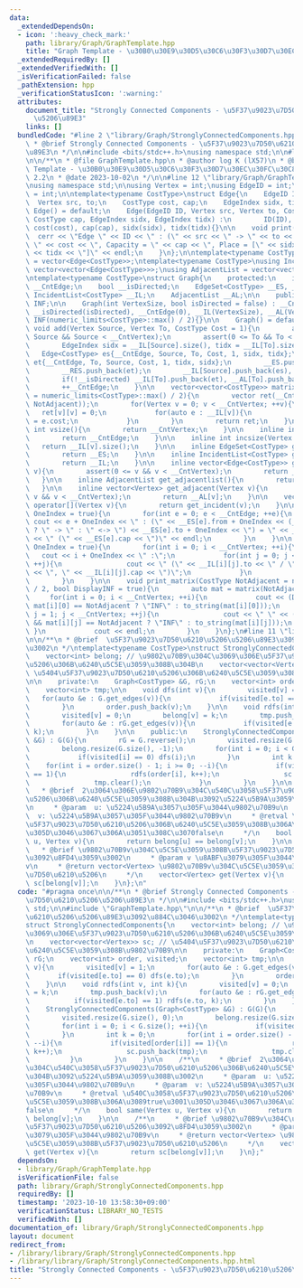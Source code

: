 ```yaml
---
data:
  _extendedDependsOn:
  - icon: ':heavy_check_mark:'
    path: library/Graph/GraphTemplate.hpp
    title: "Graph Template - \u30B0\u30E9\u30D5\u30C6\u30F3\u30D7\u30EC\u30FC\u30C8"
  _extendedRequiredBy: []
  _extendedVerifiedWith: []
  _isVerificationFailed: false
  _pathExtension: hpp
  _verificationStatusIcon: ':warning:'
  attributes:
    document_title: "Strongly Connected Components - \u5F37\u9023\u7D50\u6210\u5206\
      \u5206\u89E3"
    links: []
  bundledCode: "#line 2 \"library/Graph/StronglyConnectedComponents.hpp\"\n\n/**\n\
    \ * @brief Strongly Connected Components - \u5F37\u9023\u7D50\u6210\u5206\u5206\
    \u89E3\n */\n\n#include <bits/stdc++.h>\nusing namespace std;\n\n#line 2 \"library/Graph/GraphTemplate.hpp\"\
    \n\n/**\n * @file GraphTemplate.hpp\n * @author log K (lX57)\n * @brief Graph\
    \ Template - \u30B0\u30E9\u30D5\u30C6\u30F3\u30D7\u30EC\u30FC\u30C8\n * @version\
    \ 2.2\n * @date 2023-10-02\n */\n\n#line 12 \"library/Graph/GraphTemplate.hpp\"\
    \nusing namespace std;\n\nusing Vertex = int;\nusing EdgeID = int;\nusing EdgeIndex\
    \ = int;\n\ntemplate<typename CostType>\nstruct Edge{\n    EdgeID ID{-1};\n  \
    \  Vertex src, to;\n    CostType cost, cap;\n    EdgeIndex sidx, tidx;\n\n   \
    \ Edge() = default;\n    Edge(EdgeID ID, Vertex src, Vertex to, CostType cost,\
    \ CostType cap, EdgeIndex sidx, EdgeIndex tidx) :\n        ID(ID), src(src), to(to),\
    \ cost(cost), cap(cap), sidx(sidx), tidx(tidx){}\n\n    void print(){\n      \
    \  cerr << \"Edge \" << ID << \" : (\" << src << \" -> \" << to << \"), Cost =\
    \ \" << cost << \", Capacity = \" << cap << \", Place = [\" << sidx << \", \"\
    \ << tidx << \"]\" << endl;\n    }\n};\n\ntemplate<typename CostType>\nusing EdgeSet\
    \ = vector<Edge<CostType>>;\ntemplate<typename CostType>\nusing IncidentList =\
    \ vector<vector<Edge<CostType>>>;\nusing AdjacentList = vector<vector<Vertex>>;\n\
    \ntemplate<typename CostType>\nstruct Graph{\n    protected:\n    int __CntVertex,\
    \ __CntEdge;\n    bool __isDirected;\n    EdgeSet<CostType> __ES, __RES;\n   \
    \ IncidentList<CostType> __IL;\n    AdjacentList __AL;\n\n    public:\n    CostType\
    \ INF;\n\n    Graph(int VertexSize, bool isDirected = false) : __CntVertex(VertexSize),\
    \ __isDirected(isDirected), __CntEdge(0), __IL(VertexSize), __AL(VertexSize),\
    \ INF(numeric_limits<CostType>::max() / 2){}\n\n    Graph() = default;\n\n   \
    \ void add(Vertex Source, Vertex To, CostType Cost = 1){\n        assert(0 <=\
    \ Source && Source < __CntVertex);\n        assert(0 <= To && To < __CntVertex);\n\
    \        EdgeIndex sidx = __IL[Source].size(), tidx = __IL[To].size();\n     \
    \   Edge<CostType> es{__CntEdge, Source, To, Cost, 1, sidx, tidx};\n        Edge<CostType>\
    \ et{__CntEdge, To, Source, Cost, 1, tidx, sidx};\n        __ES.push_back(es);\n\
    \        __RES.push_back(et);\n        __IL[Source].push_back(es), __AL[Source].push_back(To);\n\
    \        if(!__isDirected) __IL[To].push_back(et), __AL[To].push_back(Source);\n\
    \        ++__CntEdge;\n    }\n\n    vector<vector<CostType>> matrix(CostType NotAdjacent\
    \ = numeric_limits<CostType>::max() / 2){\n        vector ret(__CntVertex, vector(__CntVertex,\
    \ NotAdjacent));\n        for(Vertex v = 0; v < __CntVertex; ++v){\n         \
    \   ret[v][v] = 0;\n            for(auto e : __IL[v]){\n                ret[v][e.to]\
    \ = e.cost;\n            }\n        }\n        return ret;\n    }\n\n    inline\
    \ int vsize(){\n        return __CntVertex;\n    }\n\n    inline int esize(){\n\
    \        return __CntEdge;\n    }\n\n    inline int incsize(Vertex v){\n     \
    \   return __IL[v].size();\n    }\n\n    inline EdgeSet<CostType> get_edgeset(){\n\
    \        return __ES;\n    }\n\n    inline IncidentList<CostType> get_incidentlist(){\n\
    \        return __IL;\n    }\n\n    inline vector<Edge<CostType>> get_incident(Vertex\
    \ v){\n        assert(0 <= v && v < __CntVertex);\n        return __IL[v];\n \
    \   }\n\n    inline AdjacentList get_adjacentlist(){\n        return __AL;\n \
    \   }\n\n    inline vector<Vertex> get_adjacent(Vertex v){\n        assert(0 <=\
    \ v && v < __CntVertex);\n        return __AL[v];\n    }\n\n    vector<Edge<CostType>>\
    \ operator[](Vertex v){\n        return get_incident(v);\n    }\n\n    void print_edgeset(bool\
    \ OneIndex = true){\n        for(int e = 0; e < __CntEdge; ++e){\n           \
    \ cout << e + OneIndex << \" : (\" << __ES[e].from + OneIndex << (__isDirected\
    \ ? \" -> \" : \" <-> \") << __ES[e].to + OneIndex << \") = \" << __ES[e].cost\
    \ << \" (\" << __ES[e].cap << \")\" << endl;\n        }\n    }\n\n    void print_incidentlist(bool\
    \ OneIndex = true){\n        for(int i = 0; i < __CntVertex; ++i){\n         \
    \   cout << i + OneIndex << \" :\";\n            for(int j = 0; j < __IL[i].size();\
    \ ++j){\n                cout << \" (\" << __IL[i][j].to << \" / \" << __IL[i][j].cost\
    \ << \", \" << __IL[i][j].cap << \")\";\n            }\n            cout << endl;\n\
    \        }\n    }\n\n    void print_matrix(CostType NotAdjacent = numeric_limits<CostType>::max()\
    \ / 2, bool DisplayINF = true){\n        auto mat = matrix(NotAdjacent);\n   \
    \     for(int i = 0; i < __CntVertex; ++i){\n            cout << (DisplayINF &&\
    \ mat[i][0] == NotAdjacent ? \"INF\" : to_string(mat[i][0]));\n            for(int\
    \ j = 1; j < __CntVertex; ++j){\n                cout << \" \" << (DisplayINF\
    \ && mat[i][j] == NotAdjacent ? \"INF\" : to_string(mat[i][j]));\n           \
    \ }\n            cout << endl;\n        }\n    }\n};\n#line 11 \"library/Graph/StronglyConnectedComponents.hpp\"\
    \n\n/**\n * @brief  \u5F37\u9023\u7D50\u6210\u5206\u5206\u89E3\u3092\u884C\u3046\
    \u3002\n */\ntemplate<typename CostType>\nstruct StronglyConnectedComponents{\n\
    \    vector<int> belong; // \u9802\u70B9\u304C\u3069\u306E\u5F37\u9023\u7D50\u6210\
    \u5206\u306B\u6240\u5C5E\u3059\u308B\u304B\n    vector<vector<Vertex>> sc; //\
    \ \u5404\u5F37\u9023\u7D50\u6210\u5206\u306B\u6240\u5C5E\u3059\u308B\u9802\u70B9\
    \n\n    private:\n    Graph<CostType> &G, rG;\n    vector<int> order, visited;\n\
    \    vector<int> tmp;\n\n    void dfs(int v){\n        visited[v] = 1;\n     \
    \   for(auto &e : G.get_edges(v)){\n            if(visited[e.to] == 0) dfs(e.to);\n\
    \        }\n        order.push_back(v);\n    }\n\n    void rdfs(int v, int k){\n\
    \        visited[v] = 0;\n        belong[v] = k;\n        tmp.push_back(v);\n\
    \        for(auto &e : rG.get_edges(v)){\n            if(visited[e.to] == 1) rdfs(e.to,\
    \ k);\n        }\n    }\n\n    public:\n    StronglyConnectedComponents(Graph<CostType>\
    \ &G) : G(G){\n        rG = G.reverse();\n        visited.resize(G.size(), 0);\n\
    \        belong.resize(G.size(), -1);\n        for(int i = 0; i < G.size(); ++i){\n\
    \            if(visited[i] == 0) dfs(i);\n        }\n        int k = 0;\n    \
    \    for(int i = order.size() - 1; i >= 0; --i){\n            if(visited[order[i]]\
    \ == 1){\n                rdfs(order[i], k++);\n                sc.push_back(tmp);\n\
    \                tmp.clear();\n            }\n        }\n    }\n\n    /**\n  \
    \   * @brief  2\u3064\u306E\u9802\u70B9\u304C\u540C\u3058\u5F37\u9023\u7D50\u6210\
    \u5206\u306B\u6240\u5C5E\u3059\u308B\u304B\u3092\u5224\u5B9A\u3059\u308B\u3002\
    \n     * @param  u: \u5224\u5B9A\u3057\u305F\u3044\u9802\u70B9u\n     * @param\
    \  v: \u5224\u5B9A\u3057\u305F\u3044\u9802\u70B9v\n     * @retval \u540C\u3058\
    \u5F37\u9023\u7D50\u6210\u5206\u306B\u6240\u5C5E\u3059\u308B\u306A\u3089true\u3001\
    \u305D\u3046\u3067\u306A\u3051\u308C\u3070false\n     */\n    bool same(Vertex\
    \ u, Vertex v){\n        return belong[u] == belong[v];\n    }\n\n    /**\n  \
    \   * @brief \u9802\u70B9v\u304C\u5C5E\u3059\u308B\u5F37\u9023\u7D50\u6210\u5206\
    \u3092\u8FD4\u3059\u3002\n     * @param v \u8ABF\u3079\u305F\u3044\u9802\u70B9\
    v\n     * @return vector<Vertex> \u9802\u70B9v\u304C\u5C5E\u3059\u308B\u5F37\u9023\
    \u7D50\u6210\u5206\n     */\n    vector<Vertex> get(Vertex v){\n        return\
    \ sc[belong[v]];\n    }\n};\n"
  code: "#pragma once\n\n/**\n * @brief Strongly Connected Components - \u5F37\u9023\
    \u7D50\u6210\u5206\u5206\u89E3\n */\n\n#include <bits/stdc++.h>\nusing namespace\
    \ std;\n\n#include \"GraphTemplate.hpp\"\n\n/**\n * @brief  \u5F37\u9023\u7D50\
    \u6210\u5206\u5206\u89E3\u3092\u884C\u3046\u3002\n */\ntemplate<typename CostType>\n\
    struct StronglyConnectedComponents{\n    vector<int> belong; // \u9802\u70B9\u304C\
    \u3069\u306E\u5F37\u9023\u7D50\u6210\u5206\u306B\u6240\u5C5E\u3059\u308B\u304B\
    \n    vector<vector<Vertex>> sc; // \u5404\u5F37\u9023\u7D50\u6210\u5206\u306B\
    \u6240\u5C5E\u3059\u308B\u9802\u70B9\n\n    private:\n    Graph<CostType> &G,\
    \ rG;\n    vector<int> order, visited;\n    vector<int> tmp;\n\n    void dfs(int\
    \ v){\n        visited[v] = 1;\n        for(auto &e : G.get_edges(v)){\n     \
    \       if(visited[e.to] == 0) dfs(e.to);\n        }\n        order.push_back(v);\n\
    \    }\n\n    void rdfs(int v, int k){\n        visited[v] = 0;\n        belong[v]\
    \ = k;\n        tmp.push_back(v);\n        for(auto &e : rG.get_edges(v)){\n \
    \           if(visited[e.to] == 1) rdfs(e.to, k);\n        }\n    }\n\n    public:\n\
    \    StronglyConnectedComponents(Graph<CostType> &G) : G(G){\n        rG = G.reverse();\n\
    \        visited.resize(G.size(), 0);\n        belong.resize(G.size(), -1);\n\
    \        for(int i = 0; i < G.size(); ++i){\n            if(visited[i] == 0) dfs(i);\n\
    \        }\n        int k = 0;\n        for(int i = order.size() - 1; i >= 0;\
    \ --i){\n            if(visited[order[i]] == 1){\n                rdfs(order[i],\
    \ k++);\n                sc.push_back(tmp);\n                tmp.clear();\n  \
    \          }\n        }\n    }\n\n    /**\n     * @brief  2\u3064\u306E\u9802\u70B9\
    \u304C\u540C\u3058\u5F37\u9023\u7D50\u6210\u5206\u306B\u6240\u5C5E\u3059\u308B\
    \u304B\u3092\u5224\u5B9A\u3059\u308B\u3002\n     * @param  u: \u5224\u5B9A\u3057\
    \u305F\u3044\u9802\u70B9u\n     * @param  v: \u5224\u5B9A\u3057\u305F\u3044\u9802\
    \u70B9v\n     * @retval \u540C\u3058\u5F37\u9023\u7D50\u6210\u5206\u306B\u6240\
    \u5C5E\u3059\u308B\u306A\u3089true\u3001\u305D\u3046\u3067\u306A\u3051\u308C\u3070\
    false\n     */\n    bool same(Vertex u, Vertex v){\n        return belong[u] ==\
    \ belong[v];\n    }\n\n    /**\n     * @brief \u9802\u70B9v\u304C\u5C5E\u3059\u308B\
    \u5F37\u9023\u7D50\u6210\u5206\u3092\u8FD4\u3059\u3002\n     * @param v \u8ABF\
    \u3079\u305F\u3044\u9802\u70B9v\n     * @return vector<Vertex> \u9802\u70B9v\u304C\
    \u5C5E\u3059\u308B\u5F37\u9023\u7D50\u6210\u5206\n     */\n    vector<Vertex>\
    \ get(Vertex v){\n        return sc[belong[v]];\n    }\n};"
  dependsOn:
  - library/Graph/GraphTemplate.hpp
  isVerificationFile: false
  path: library/Graph/StronglyConnectedComponents.hpp
  requiredBy: []
  timestamp: '2023-10-10 13:58:30+09:00'
  verificationStatus: LIBRARY_NO_TESTS
  verifiedWith: []
documentation_of: library/Graph/StronglyConnectedComponents.hpp
layout: document
redirect_from:
- /library/library/Graph/StronglyConnectedComponents.hpp
- /library/library/Graph/StronglyConnectedComponents.hpp.html
title: "Strongly Connected Components - \u5F37\u9023\u7D50\u6210\u5206\u5206\u89E3"
---
```

